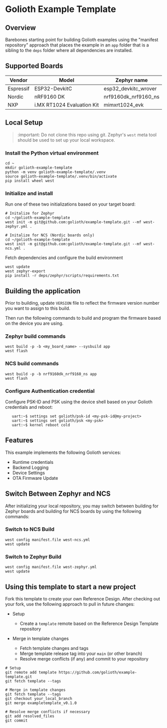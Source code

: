 # Golioth Example Template

## Overview

Barebones starting point for building Golioth examples using the
"manifest repository" approach that places the example in an `app`
folder that is a sibling to the `deps` folder where all dependencies are
installed.

## Supported Boards

| Vendor    | Model                      | Zephyr name          |
| --------- | -------------------------- | -------------------- |
| Espressif | ESP32-DevkitC              | esp32_devkitc_wrover |
| Nordic    | nRF9160 DK                 | nrf9160dk_nrf9160_ns |
| NXP       | i.MX RT1024 Evaluation Kit | mimxrt1024_evk       |

## Local Setup

> :important: Do not clone this repo using git. Zephyr's ``west`` meta
> tool should be used to set up your local workspace.

### Install the Python virtual environment

```
cd ~
mkdir golioth-example-template
python -m venv golioth-example-template/.venv
source golioth-example-template/.venv/bin/activate
pip install wheel west
```

### Initialize and install

Run one of these two initializations based on your target board:

```
# Initalize for Zephyr
cd ~/golioth-example-template
west init -m git@github.com:golioth/example-template.git --mf west-zephyr.yml .

# Initalize for NCS (Nordic boards only)
cd ~/golioth-example-template
west init -m git@github.com:golioth/example-template.git --mf west-ncs.yml .

```

Fetch dependencies and configure the build environment

```
west update
west zephyr-export
pip install -r deps/zephyr/scripts/requirements.txt
```

## Building the application

Prior to building, update ``VERSION`` file to reflect the firmware
version number you want to assign to this build.

Then run the following commands to build and program the firmware based
on the device you are using.

### Zephyr build commands

```
west build -p -b <my_board_name> --sysbuild app
west flash
```

### NCS build commands

```
west build -p -b nrf9160dk_nrf9160_ns app
west flash
```

### Configure Authentication credential

Configure PSK-ID and PSK using the device shell based on your Golioth
credentials and reboot:

```
   uart:~$ settings set golioth/psk-id <my-psk-id@my-project>
   uart:~$ settings set golioth/psk <my-psk>
   uart:~$ kernel reboot cold
```

## Features

This example implements the following Golioth services:

* Runtime credentials
* Backend Logging
* Device Settings
* OTA Firmware Update

## Switch Between Zephyr and NCS

After initializing your local repository, you may switch between
building for Zephyr boards and building for NCS boards by using the
following commands:

### Switch to NCS Build

```
west config manifest.file west-ncs.yml
west update
```

### Switch to Zephyr Build

```
west config manifest.file west-zephyr.yml
west update
```

## Using this template to start a new project

Fork this template to create your own Reference Design. After checking
out your fork, use the following approach to pull in future changes:

* Setup

  * Create a `template` remote based on the Reference Design Template
    repository

* Merge in template changes

  * Fetch template changes and tags
  * Merge template release tag into your `main` (or other branch)
  * Resolve merge conflicts (if any) and commit to your repository

```
# Setup
git remote add template https://github.com/golioth/example-template.git
git fetch template --tags

# Merge in template changes
git fetch template --tags
git checkout your_local_branch
git merge exampletemplate_v0.1.0

# Resolve merge conflicts if necessary
git add resolved_files
git commit
```

